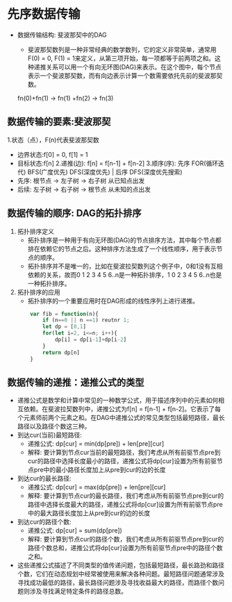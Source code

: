 # 先序数据传输
- 数据传输结构: 斐波那契中的DAG
    - 斐波那契数列是一种非常经典的数学数列，它的定义非常简单，通常用F(0) = 0, F(1) = 1来定义，从第三项开始，每一项都等于前两项之和。这种递推关系可以用一个有向无环图(DAG)来表示。在这个图中，每个节点表示一个斐波那契数，而有向边表示计算一个数需要依托先前的斐波那契数。

    fn(0)+fn(1) -> fn(1) +fn(2) -> fn(3)

## 数据传输的要素:斐波那契
1.状态（点），F(n)代表斐波那契数
- 边界状态:f[0] = 0, f[1] = 1
- 目标状态:f[n]
2.递推(边): f[n] = f[n-1] + f[n-2]
3.顺序(序): 先序 FOR(循环迭代) BFS(广度优先) DFS(深度优先) | 后序 DFS(深度优先搜索)
- 先序: 根节点 -> 左子树 -> 右子树  从已知点出发
- 后续: 左子树 -> 右子树 -> 根节点  从未知的点出发
## 数据传输的顺序: DAG的拓扑排序
1. 拓扑排序定义
    - 拓扑排序是一种用于有向无环图(DAG)的节点排序方法，其中每个节点都排在依赖它的节点之后。这种排序方法生成了一个线性顺序，用于表示节点的顺序。
    - 拓扑排序并不是唯一的，比如在斐波拉契数列这个例子中，0和1没有互相依赖的关系，故而0 1 2 3 4 5 6..n是一种拓扑排序，1 0 2 3 4 5 6..n也是一种拓扑排序。
2. 拓扑排序的应用
    - 拓扑排序的一个重要应用时在DAG形成的线性序列上进行递推。
    ```javascript
        var fib = function(n){
            if (n==0 || n ==1) reutnr 1;
            let dp = [0,1]
            for(let i=2, i<=n; i++){
                dp[i] = dp[i-1]+dp[i-2]
            }
            return dp[n]
        }
    ```
## 数据传输的递推：递推公式的类型
- 递推公式是数学和计算中常见的一种数学公式，用于描述序列中的元素如何相互依赖。在斐波拉契数列中，递推公式为f[n] = f[n-1] + f[n-2]。它表示了每个元素师前两个元素之和。在DAG中递推公式的常见类型包括最短路径，最长路径以及路径个数这三种。
- 到达cur(当前)最短路径: 
    - 递推公式: dp[cur] = min(dp[pre]) + len[pre][cur]
    - 解释: 要计算到节点cur当前的最短路径，我们考虑从所有前驱节点pre到cur的路径中选择长度最小的路径，递推公式将dp[cur]设置为所有前驱节点pre中的最小路径长度加上从pre到cur的边的长度
- 到达cur的最长路径:
    - 递推公式: dp[cur] = max(dp[pre]) + len[pre][cur]
    - 解释: 要计算到节点cur的最长路径，我们考虑从所有前驱节点pre到cur的路径中选择长度最大的路径，递推公式将dp[cur]设置为所有前驱节点pre中的最大路径长度加上从pre到cur的边的长度
- 到达cur的路径个数:
    -  递推公式: dp[cur] = sum(dp[pre])
    -   解释: 要计算到节点cur的路径个数，我们考虑从所有前驱节点pre到cur的路径个数总和，递推公式将dp[cur]设置为所有前驱节点pre中的路径个数之和。
- 这些递推公式描述了不同类型的值传递问题，包括最短路径，最长路劲和路径个数，它们在动态规划中经常被使用来解决各种问题。最短路径问题通常涉及寻找成功最低的路径，最长路径问题涉及寻找收益最大的路径，而路径个数问题则涉及寻找满足特定条件的路径总数。
